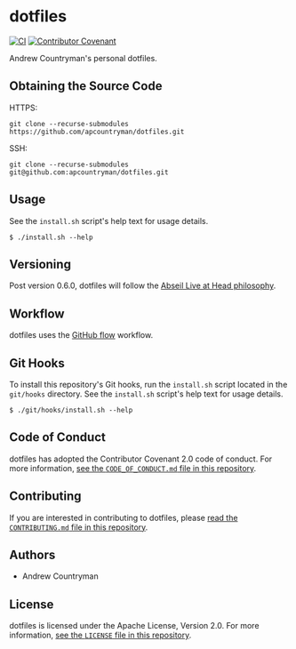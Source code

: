 # dotfiles

[![CI](https://github.com/apcountryman/dotfiles/actions/workflows/ci.yml/badge.svg)](https://github.com/apcountryman/dotfiles/actions/workflows/ci.yml)
[![Contributor Covenant](https://img.shields.io/badge/Contributor%20Covenant-2.0-4baaaa.svg)](CODE_OF_CONDUCT.md)

Andrew Countryman's personal dotfiles.

## Obtaining the Source Code

HTTPS:
```shell
git clone --recurse-submodules https://github.com/apcountryman/dotfiles.git
```
SSH:
```shell
git clone --recurse-submodules git@github.com:apcountryman/dotfiles.git
```

## Usage

See the `install.sh` script's help text for usage details.
```
$ ./install.sh --help
```

## Versioning

Post version 0.6.0, dotfiles will follow the [Abseil Live at Head
philosophy](https://abseil.io/about/philosophy).

## Workflow

dotfiles uses the [GitHub flow](https://guides.github.com/introduction/flow/) workflow.

## Git Hooks

To install this repository's Git hooks, run the `install.sh` script located in the
`git/hooks` directory.
See the `install.sh` script's help text for usage details.
```
$ ./git/hooks/install.sh --help
```

## Code of Conduct

dotfiles has adopted the Contributor Covenant 2.0 code of conduct.
For more information, [see the `CODE_OF_CONDUCT.md` file in this
repository](CODE_OF_CONDUCT.md).

## Contributing

If you are interested in contributing to dotfiles, please [read the `CONTRIBUTING.md` file
in this repository](CONTRIBUTING.md).

## Authors

- Andrew Countryman

## License

dotfiles is licensed under the Apache License, Version 2.0.
For more information, [see the `LICENSE` file in this repository](LICENSE).
